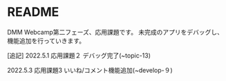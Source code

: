 # README

DMM Webcamp第二フェーズ、応用課題です。
未完成のアプリをデバッグし、機能追加を行っていきます。

[追記]
2022.5.1 応用課題２ デバッグ完了(~topic-13)

2022.5.3 応用課題3 いいね/コメント機能追加(~develop-９)
